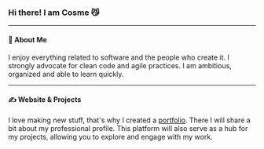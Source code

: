 ### Hi there! I am Cosme 😼

---

#### 🧑 About Me

I enjoy everything related to software and the people who create it. I strongly advocate for clean code and agile practices. I am ambitious, organized and able to learn quickly.

---

#### ✍️ Website & Projects

I love making new stuff, that's why I created a [portfolio](https://cosmevalera.github.io/). There I will share a bit about my professional profile. This platform will also serve as a hub for my projects, allowing you to explore and engage with my work.

<!--
**CosmeValera/CosmeValera** is a ✨ _special_ ✨ repository because its `README.md` (this file) appears on your GitHub profile.

Here are some ideas to get you started:

- 🔭 I’m currently working on ...
- 🌱 I’m currently learning ...
- 👯 I’m looking to collaborate on ...
- 🤔 I’m looking for help with ...
- 💬 Ask me about ...
- 📫 How to reach me: ...
- 😄 Pronouns: ...
- ⚡ Fun fact: ...
-->
